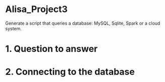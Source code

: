 # Alisa_Project3

Generate a script that queries a database: MySQL, Sqlite, Spark or a cloud system. 



# 1. Question to answer

# 2. Connecting to the database
